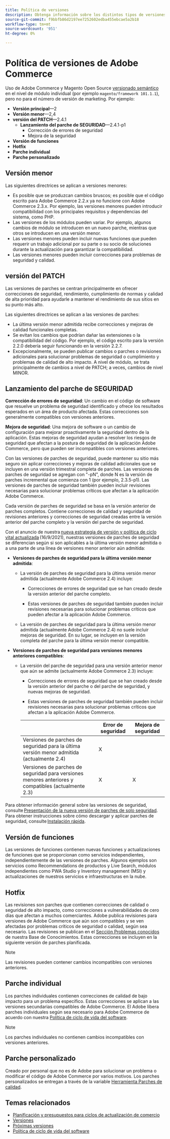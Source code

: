 ```yaml
---
title: Política de versiones
description: Obtenga información sobre los distintos tipos de versiones de Adobe Commerce, como menor, parche, parche de seguridad, función, revisión, parche individual y parche personalizado.
source-git-commit: f9bbfb86d2197ee7252602edba455ebcae5a2b18
workflow-type: tm+mt
source-wordcount: '951'
ht-degree: 0%

---
```



# Política de versiones de Adobe Commerce

Uso de Adobe Commerce y Magento Open Source [versionado semántico](https://semver.org/) en el nivel de módulo individual (por ejemplo `magento/framework 101.1.1`), pero no para el número de versión de marketing. Por ejemplo:

- **Versión principal**—2
- **Versión menor**—2,4
- **versión del PATCH**—2.4.1
   - **Lanzamiento del parche de SEGURIDAD**—2.4.1-p1
      - Corrección de errores de seguridad
      - Mejora de la seguridad
- **Versión de funciones**
- **Hotfix**
- **Parche individual**
- **Parche personalizado**

## Versión menor

Las siguientes directrices se aplican a versiones menores:

- Es posible que se produzcan cambios bruscos; es posible que el código escrito para Adobe Commerce 2.2.x ya no funcione con Adobe Commerce 2.3.x. Por ejemplo, las versiones menores pueden introducir compatibilidad con los principales requisitos y dependencias del sistema, como PHP.
- Las versiones de los módulos pueden variar. Por ejemplo, algunos cambios de módulo se introducen en un nuevo parche, mientras que otros se introducen en una versión menor.
- Las versiones menores pueden incluir nuevas funciones que pueden requerir un trabajo adicional por su parte o su socio de soluciones durante la actualización para garantizar la compatibilidad.
- Las versiones menores pueden incluir correcciones para problemas de seguridad y calidad.

## versión del PATCH

Las versiones de parches se centran principalmente en ofrecer correcciones de seguridad, rendimiento, cumplimiento de normas y calidad de alta prioridad para ayudarle a mantener el rendimiento de sus sitios en su punto más alto.

Las siguientes directrices se aplican a las versiones de parches:

- La última versión menor admitida recibe correcciones y mejoras de calidad funcionales completas.
- Se evitan los cambios que podrían dañar las extensiones o la compatibilidad del código. Por ejemplo, el código escrito para la versión 2.2.0 debería seguir funcionando en la versión 2.2.7.
- Excepcionalmente, se pueden publicar cambios o parches o revisiones adicionales para solucionar problemas de seguridad o cumplimiento y problemas de calidad de alto impacto. A nivel de módulo, se trata principalmente de cambios a nivel de PATCH; a veces, cambios de nivel MINOR.

## Lanzamiento del parche de SEGURIDAD

**Corrección de errores de seguridad**: Un cambio en el código de software que resuelve un problema de seguridad identificado y ofrece los resultados esperados en un área de producto afectada. Estas correcciones son generalmente compatibles con versiones anteriores.

**Mejora de seguridad**: Una mejora de software o un cambio de configuración para mejorar proactivamente la seguridad dentro de la aplicación. Estas mejoras de seguridad ayudan a resolver los riesgos de seguridad que afectan a la postura de seguridad de la aplicación Adobe Commerce, pero que pueden ser incompatibles con versiones anteriores.

Con las versiones de parches de seguridad, puede mantener su sitio más seguro sin aplicar correcciones y mejoras de calidad adicionales que se incluyen en una versión trimestral completa de parches. Las versiones de parches de seguridad se agregan con &quot;-pN&quot;, donde N es la versión de parches incremental que comienza con 1 (por ejemplo, 2.3.5-p1). Las versiones de parches de seguridad también pueden incluir revisiones necesarias para solucionar problemas críticos que afectan a la aplicación Adobe Commerce.

Cada versión de parches de seguridad se basa en la versión anterior de parches completos. Contiene correcciones de calidad y seguridad de revisiones anteriores y correcciones de seguridad creadas entre la versión anterior del parche completo y la versión del parche de seguridad.

Con el anuncio de nuestra [nueva estrategia de versión y política de ciclo vital actualizada](https://business.adobe.com/blog/how-to/accelerating-innovation-through-simplified-release-strategy) (16/9/2021), nuestras versiones de parches de seguridad se diferencian según si son aplicables a la última versión menor admitida o a una parte de una línea de versiones menor anterior aún admitida:

- **Versiones de parches de seguridad para la última versión menor admitida**:

   - La versión de parches de seguridad para la última versión menor admitida (actualmente Adobe Commerce 2.4) incluye:

      - Correcciones de errores de seguridad que se han creado desde la versión anterior del parche completo.

      - Estas versiones de parches de seguridad también pueden incluir revisiones necesarias para solucionar problemas críticos que pueden afectar a la aplicación Adobe Commerce.
   - La versión de parches de seguridad para la última versión menor admitida (actualmente Adobe Commerce 2.4) no suele incluir mejoras de seguridad. En su lugar, se incluyen en la versión completa del parche para la última versión menor compatible.


- **Versiones de parches de seguridad para versiones menores anteriores compatibles**:

   - La versión del parche de seguridad para una versión anterior menor que aún se admite (actualmente Adobe Commerce 2.3) incluye:

      - Correcciones de errores de seguridad que se han creado desde la versión anterior del parche o del parche de seguridad, y nuevas mejoras de seguridad.

      - Estas versiones de parches de seguridad también pueden incluir revisiones necesarias para solucionar problemas críticos que afectan a la aplicación Adobe Commerce.

      |  | Error de seguridad | Mejora de seguridad |
      |--------------------------------------------------------------------------------|--------------|----------------------|
      | Versiones de parches de seguridad para la última versión menor admitida (actualmente 2.4) | X |  |
      | Versiones de parches de seguridad para versiones menores anteriores y compatibles (actualmente 2.3) | X | X |


Para obtener información general sobre las versiones de seguridad, consulte [Presentación de la nueva versión de parches de solo seguridad](https://community.magento.com:443/t5/Magento-DevBlog/Introducing-the-New-Security-Patch-Release/ba-p/141287). Para obtener instrucciones sobre cómo descargar y aplicar parches de seguridad, consulte [Instalación rápida](../installation/composer.md).

## Versión de funciones

Las versiones de funciones contienen nuevas funciones y actualizaciones de funciones que se proporcionan como servicios independientes, independientemente de las versiones de parches. Algunos ejemplos son servicios como Recommendations de productos y Live Search, módulos independientes como PWA Studio y Inventory management (MSI) y actualizaciones de nuestros servicios e infraestructuras en la nube.

## Hotfix

Las revisiones son parches que contienen correcciones de calidad o seguridad de alto impacto, como correcciones a vulnerabilidades de cero días que afectan a muchos comerciantes. Adobe publica revisiones para versiones de Adobe Commerce que aún son compatibles y se ven afectadas por problemas críticos de seguridad o calidad, según sea necesario. Las revisiones se publican en el [Sección Problemas conocidos](https://support.magento.com/hc/en-us/sections/360003869892-Known-issues-patches-attached-) de nuestra Base de Conocimientos. Estas correcciones se incluyen en la siguiente versión de parches planificada.

>[!NOTE]
>
>Las revisiones pueden contener cambios incompatibles con versiones anteriores.

## Parche individual

Los parches individuales contienen correcciones de calidad de bajo impacto para un problema específico. Estas correcciones se aplican a las versiones secundarias compatibles de Adobe Commerce. El Adobe libera parches individuales según sea necesario para Adobe Commerce de acuerdo con nuestra [Política de ciclo de vida del software](https://www.adobe.com/content/dam/cc/en/legal/terms/enterprise/pdfs/Adobe-Commerce-Software-Lifecycle-Policy.pdf).

>[!NOTE]
>
>Los parches individuales no contienen cambios incompatibles con versiones anteriores.

## Parche personalizado

Creado por personal que no es de Adobe para solucionar un problema o modificar el código de Adobe Commerce por varios motivos. Los parches personalizados se entregan a través de la variable [Herramienta Parches de calidad](https://experienceleague.adobe.com/docs/commerce-operations/tools/quality-patches-tool/usage.html).

## Temas relacionados

- [Planificación y presupuestos para ciclos de actualización de comercio](https://magento.com/sites/default/files8/2019-08/Magento-Release-Cycle-Infosheet_Aug_2019.pdf)
- [Versiones](https://developer.adobe.com/commerce/php/development/versioning/)
- [Próximas versiones](schedule.md)
- [Política de ciclo de vida del software](https://www.adobe.com/content/dam/cc/en/legal/terms/enterprise/pdfs/Adobe-Commerce-Software-Lifecycle-Policy.pdf)
